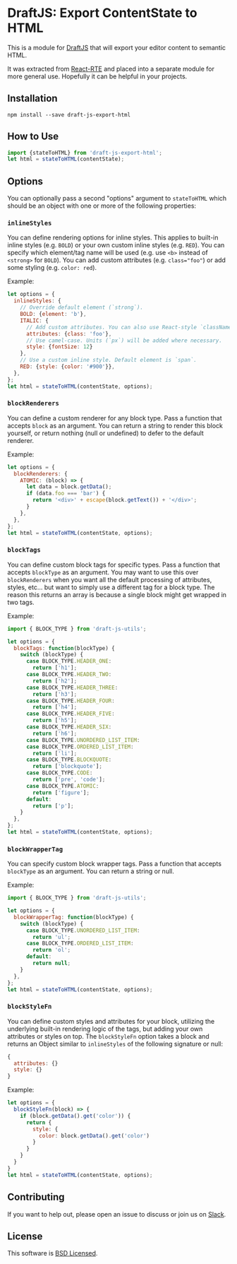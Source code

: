 # DraftJS: Export ContentState to HTML

This is a module for [DraftJS](https://github.com/facebook/draft-js) that will export your editor content to semantic HTML.

It was extracted from [React-RTE](https://react-rte.org) and placed into a separate module for more general use. Hopefully it can be helpful in your projects.

## Installation

    npm install --save draft-js-export-html

## How to Use

```javascript
import {stateToHTML} from 'draft-js-export-html';
let html = stateToHTML(contentState);
```

## Options

You can optionally pass a second "options" argument to `stateToHTML` which should be an object with one or more of the following properties:

### `inlineStyles`

You can define rendering options for inline styles. This applies to built-in inline styles (e.g. `BOLD`) or your own custom inline styles (e.g. `RED`). You can specify which element/tag name will be used (e.g. use `<b>` instead of `<strong>` for `BOLD`). You can add custom attributes (e.g. `class="foo"`) or add some styling (e.g. `color: red`).

Example:

```javascript
let options = {
  inlineStyles: {
    // Override default element (`strong`).
    BOLD: {element: 'b'},
    ITALIC: {
      // Add custom attributes. You can also use React-style `className`.
      attributes: {class: 'foo'},
      // Use camel-case. Units (`px`) will be added where necessary.
      style: {fontSize: 12}
    },
    // Use a custom inline style. Default element is `span`.
    RED: {style: {color: '#900'}},
  },
};
let html = stateToHTML(contentState, options);
```

### `blockRenderers`

You can define a custom renderer for any block type. Pass a function that accepts `block` as an argument. You can return a string to render this block yourself, or return nothing (null or undefined) to defer to the default renderer.

Example:

```javascript
let options = {
  blockRenderers: {
    ATOMIC: (block) => {
      let data = block.getData();
      if (data.foo === 'bar') {
        return '<div>' + escape(block.getText()) + '</div>';
      }
    },
  },
};
let html = stateToHTML(contentState, options);
```

### `blockTags`

You can define custom block tags for specific types. Pass a function that accepts `blockType` as an argument. You may want to use this over `blockRenderers` when you want all the default processing of attributes, styles, etc... but want to simply use a different tag for a block type. The reason this returns an array is because a single block might get wrapped in two tags.

Example:

```javascript
import { BLOCK_TYPE } from 'draft-js-utils';

let options = {
  blockTags: function(blockType) {
    switch (blockType) {
      case BLOCK_TYPE.HEADER_ONE:
        return ['h1'];
      case BLOCK_TYPE.HEADER_TWO:
        return ['h2'];
      case BLOCK_TYPE.HEADER_THREE:
        return ['h3'];
      case BLOCK_TYPE.HEADER_FOUR:
        return ['h4'];
      case BLOCK_TYPE.HEADER_FIVE:
        return ['h5'];
      case BLOCK_TYPE.HEADER_SIX:
        return ['h6'];
      case BLOCK_TYPE.UNORDERED_LIST_ITEM:
      case BLOCK_TYPE.ORDERED_LIST_ITEM:
        return ['li'];
      case BLOCK_TYPE.BLOCKQUOTE:
        return ['blockquote'];
      case BLOCK_TYPE.CODE:
        return ['pre', 'code'];
      case BLOCK_TYPE.ATOMIC:
        return ['figure'];
      default:
        return ['p'];
    }
  },
};
let html = stateToHTML(contentState, options);
```

### `blockWrapperTag`

You can specify custom block wrapper tags. Pass a function that accepts `blockType` as an argument. You can return a string or null.

Example:

```javascript
import { BLOCK_TYPE } from 'draft-js-utils';

let options = {
  blockWrapperTag: function(blockType) {
    switch (blockType) {
      case BLOCK_TYPE.UNORDERED_LIST_ITEM:
        return 'ul';
      case BLOCK_TYPE.ORDERED_LIST_ITEM:
        return 'ol';
      default:
        return null;
    }
  },
};
let html = stateToHTML(contentState, options);
```

### `blockStyleFn`

You can define custom styles and attributes for your block, utilizing the underlying built-in rendering logic of the tags, but adding your own attributes or styles on top. The `blockStyleFn` option takes a block and returns an Object similar to `inlineStyles` of the following signature or null:

```js
{
  attributes: {}
  style: {}
}
```

Example:
```js
let options = {
  blockStyleFn(block) => {
    if (block.getData().get('color')) {
      return {
        style: {
          color: block.getData().get('color')
        }
      }
    }
  }
}
let html = stateToHTML(contentState, options);
```

## Contributing

If you want to help out, please open an issue to discuss or join us on [Slack](https://draftjs.slack.com/).

## License

This software is [BSD Licensed](/LICENSE).
